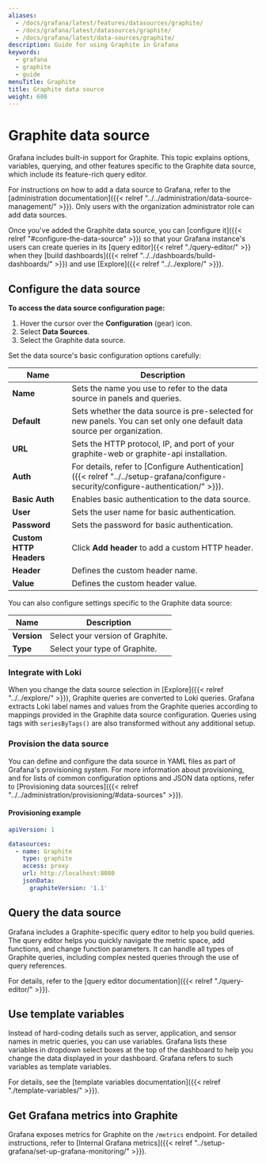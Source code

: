 ```yaml
---
aliases:
  - /docs/grafana/latest/features/datasources/graphite/
  - /docs/grafana/latest/datasources/graphite/
  - /docs/grafana/latest/data-sources/graphite/
description: Guide for using Graphite in Grafana
keywords:
  - grafana
  - graphite
  - guide
menuTitle: Graphite
title: Graphite data source
weight: 600
---
```


# Graphite data source

Grafana includes built-in support for Graphite.
This topic explains options, variables, querying, and other features specific to the Graphite data source, which include its feature-rich query editor.

For instructions on how to add a data source to Grafana, refer to the [administration documentation]({{< relref "../../administration/data-source-management/" >}}).
Only users with the organization administrator role can add data sources.

Once you've added the Graphite data source, you can [configure it]({{< relref "#configure-the-data-source" >}}) so that your Grafana instance's users can create queries in its [query editor]{{< relref "./query-editor/" >}} when they [build dashboards]({{< relref "../../dashboards/build-dashboards/" >}}) and use [Explore]({{< relref "../../explore/" >}}).

## Configure the data source

**To access the data source configuration page:**

1. Hover the cursor over the **Configuration** (gear) icon.
1. Select **Data Sources**.
1. Select the Graphite data source.

Set the data source's basic configuration options carefully:

| Name                    | Description                                                                                                                          |
| ----------------------- | ------------------------------------------------------------------------------------------------------------------------------------ |
| **Name**                | Sets the name you use to refer to the data source in panels and queries.                                                             |
| **Default**             | Sets whether the data source is pre-selected for new panels. You can set only one default data source per organization.              |
| **URL**                 | Sets the HTTP protocol, IP, and port of your graphite-web or graphite-api installation.                                              |
| **Auth**                | For details, refer to [Configure Authentication]({{< relref "../../setup-grafana/configure-security/configure-authentication/" >}}). |
| **Basic Auth**          | Enables basic authentication to the data source.                                                                                     |
| **User**                | Sets the user name for basic authentication.                                                                                         |
| **Password**            | Sets the password for basic authentication.                                                                                          |
| **Custom HTTP Headers** | Click **Add header** to add a custom HTTP header.                                                                                    |
| **Header**              | Defines the custom header name.                                                                                                      |
| **Value**               | Defines the custom header value.                                                                                                     |

You can also configure settings specific to the Graphite data source:

| Name        | Description                      |
| ----------- | -------------------------------- |
| **Version** | Select your version of Graphite. |
| **Type**    | Select your type of Graphite.    |

### Integrate with Loki

When you change the data source selection in [Explore]({{< relref "../../explore/" >}}), Graphite queries are converted to Loki queries.
Grafana extracts Loki label names and values from the Graphite queries according to mappings provided in the Graphite data source configuration.
Queries using tags with `seriesByTags()` are also transformed without any additional setup.

### Provision the data source

You can define and configure the data source in YAML files as part of Grafana's provisioning system.
For more information about provisioning, and for lists of common configuration options and JSON data options, refer to [Provisioning data sources]({{< relref "../../administration/provisioning/#data-sources" >}}).

#### Provisioning example

```yaml
apiVersion: 1

datasources:
  - name: Graphite
    type: graphite
    access: proxy
    url: http://localhost:8080
    jsonData:
      graphiteVersion: '1.1'
```

## Query the data source

Grafana includes a Graphite-specific query editor to help you build queries.
The query editor helps you quickly navigate the metric space, add functions, and change function parameters.
It can handle all types of Graphite queries, including complex nested queries through the use of query references.

For details, refer to the [query editor documentation]({{< relref "./query-editor/" >}}).

## Use template variables

Instead of hard-coding details such as server, application, and sensor names in metric queries, you can use variables.
Grafana lists these variables in dropdown select boxes at the top of the dashboard to help you change the data displayed in your dashboard.
Grafana refers to such variables as template variables.

For details, see the [template variables documentation]({{< relref "./template-variables/" >}}).

## Get Grafana metrics into Graphite

Grafana exposes metrics for Graphite on the `/metrics` endpoint.
For detailed instructions, refer to [Internal Grafana metrics]({{< relref "../setup-grafana/set-up-grafana-monitoring/" >}}).
